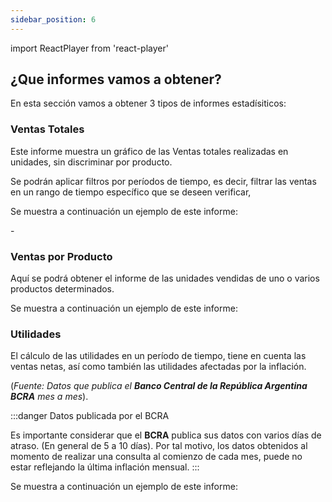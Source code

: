 ```yaml
---
sidebar_position: 6
---
```

import ReactPlayer from 'react-player'

## ¿Que informes vamos a obtener?

En esta sección vamos a obtener 3 tipos de informes estadísiticos:

### **Ventas Totales**
Este informe muestra un gráfico de las Ventas totales realizadas en unidades, sin discriminar por producto. 

Se podrán aplicar filtros por períodos de tiempo, es decir, filtrar las ventas en un rango de tiempo específico que se deseen verificar,

Se muestra a continuación un ejemplo de este informe:

<ReactPlayer controls url='https://youtu.be/0spcdv7Ne2g'/>
-

### **Ventas por Producto**

Aquí se podrá obtener el informe de las unidades vendidas de uno o varios productos determinados.

Se muestra a continuación un ejemplo de este informe:

<ReactPlayer controls url='https://youtu.be/yLNGkjXSB30'/> 

### **Utilidades**

El cálculo de las utilidades en un período de tiempo, tiene en cuenta las ventas netas, así como también las utilidades afectadas por la inflación.

 (*Fuente: Datos que publica  el **Banco Central de la República Argentina BCRA** mes a mes*).

:::danger Datos publicada por el BCRA

 Es importante considerar que el **BCRA** publica sus datos con varios días de atraso. (En general de 5 a 10 días). Por 
 tal motivo, los datos obtenidos al momento de realizar una consulta al comienzo de cada mes, puede no estar reflejando la última inflación mensual.
:::

Se muestra a continuación un ejemplo de este informe:

<ReactPlayer controls url='https://youtu.be/-NahuMOVx5I'/>

